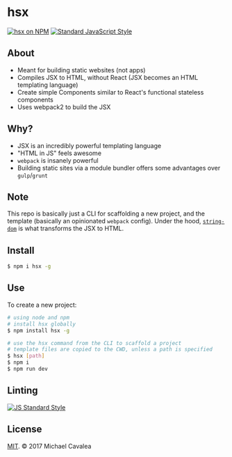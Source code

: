 # hsx

[![hsx on NPM](https://img.shields.io/npm/v/hsx.svg?style=flat-square)](https://www.npmjs.com/package/hsx) [![Standard JavaScript Style](https://img.shields.io/badge/code_style-standard-brightgreen.svg?style=flat-square)](http://standardjs.com/)

## About

* Meant for building static websites (not apps)
* Compiles JSX to HTML, without React (JSX becomes an HTML templating language)
* Create simple Components similar to React's functional stateless components
* Uses webpack2 to build the JSX

## Why?

* JSX is an incredibly powerful templating language
* "HTML in JS" feels awesome
* `webpack` is insanely powerful
* Building static sites via a module bundler offers some advantages over `gulp`/`grunt`

## Note

This repo is basically just a CLI for scaffolding a new project, and the template (basically an opinionated `webpack` config). Under the hood, [`string-dom`](https://github.com/callmecavs/string-dom) is what transforms the JSX to HTML.

## Install

```sh
$ npm i hsx -g
```

## Use

To create a new project:

```sh
# using node and npm
# install hsx globally
$ npm install hsx -g

# use the hsx command from the CLI to scaffold a project
# template files are copied to the CWD, unless a path is specified
$ hsx [path]
$ npm i
$ npm run dev
```

## Linting

[![JS Standard Style](https://cdn.rawgit.com/feross/standard/master/badge.svg)](http://standardjs.com)

## License

[MIT](https://opensource.org/licenses/MIT). © 2017 Michael Cavalea
